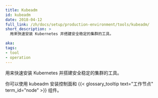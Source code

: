 ```yaml
---
title: Kubeadm
id: kubeadm
date: 2018-04-12
full_link: /zh/docs/setup/production-environment/tools/kubeadm/
short_description: >
  用来快速安装 Kubernetes 并搭建安全稳定的集群的工具。

aka: 
tags:
- tool
- operation
---
```


<!--
title: Kubeadm
id: kubeadm
date: 2018-04-12
full_link: /docs/admin/kubeadm/
short_description: >
  A tool for quickly installing Kubernetes and setting up a secure cluster.

aka: 
tags:
- tool
- operation
-->

<!--
 A tool for quickly installing Kubernetes and setting up a secure cluster.
-->
用来快速安装 Kubernetes 并搭建安全稳定的集群的工具。

<!--more--> 

<!--
You can use kubeadm to install both the control plane and the {{< glossary_tooltip text="worker node" term_id="node" >}} components.
-->
你可以使用 kubeadm 安装控制面和
{{< glossary_tooltip text="工作节点" term_id="node" >}}
组件。

